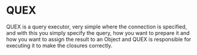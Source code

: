# QUEX
QUEX is a query executor, very simple where the connection is specified, and with this you simply specify the query, how you want to prepare it and how you want to assign the result to an Object and QUEX is responsible for executing it to make the closures correctly.
